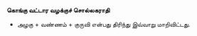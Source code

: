 **கொங்கு வட்டார வழக்குச் சொல்லகராதி**
- அழகு + வண்ணம் + குருவி என்பது திரிந்து இவ்வாறு மாறிவிட்டது.

